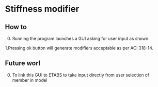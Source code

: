 # Stiffness modifier
## How to
0. Running the program launches a GUI asking for user input as shown

1.Pressing ok button will generate modifiers acceptable as per ACI 318-14.


## Future worl
0. To link this GUI to ETABS to take input directly from user selection of member in model
